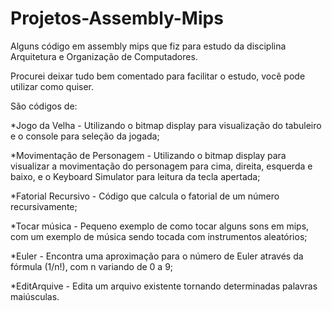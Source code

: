 # Projetos-Assembly-Mips
Alguns código em assembly mips que fiz para estudo da disciplina Arquitetura e Organização de Computadores.

Procurei deixar tudo bem comentado para facilitar o estudo, você pode utilizar como quiser.

São códigos de:

*Jogo da Velha - Utilizando o bitmap display para visualização do tabuleiro e o console para seleção da jogada;

*Movimentação de Personagem - Utilizando o bitmap display para visualizar a movimentação do personagem para cima, direita, esquerda e baixo, e o Keyboard Simulator para leitura da tecla apertada;

*Fatorial Recursivo - Código que calcula o fatorial de um número recursivamente;

*Tocar música - Pequeno exemplo de como tocar alguns sons em mips, com um exemplo de música sendo tocada com instrumentos aleatórios;

*Euler - Encontra uma aproximação para o número de Euler através da fórmula (1/n!), com n variando de 0 a 9;

*EditArquive - Edita um arquivo existente tornando determinadas palavras maiúsculas.
